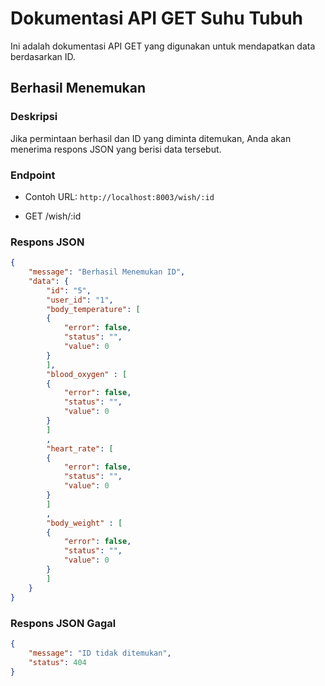 # Dokumentasi API GET Suhu Tubuh

Ini adalah dokumentasi API GET yang digunakan untuk mendapatkan data berdasarkan ID.

## Berhasil Menemukan

### Deskripsi

Jika permintaan berhasil dan ID yang diminta ditemukan, Anda akan menerima respons JSON yang berisi data tersebut.

### Endpoint
- Contoh URL: `http://localhost:8003/wish/:id`

- GET /wish/:id

### Respons JSON

```json
{
    "message": "Berhasil Menemukan ID",
    "data": {
        "id": "5",
        "user_id": "1",
        "body_temperature": [
        {
            "error": false,
            "status": "",
            "value": 0
        }
        ],
        "blood_oxygen" : [
        {    
            "error": false,
            "status": "",
            "value": 0
        }
        ]
        ,
        "heart_rate": [
        {
            "error": false,
            "status": "",
            "value": 0
        }
        ]
        ,
        "body_weight" : [
        {
            "error": false,
            "status": "",
            "value": 0
        }
        ]
    }
}
```

### Respons JSON Gagal 
```json
{
    "message": "ID tidak ditemukan",
    "status": 404
}
```
